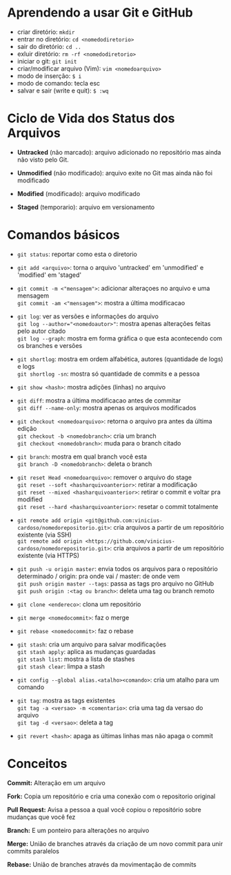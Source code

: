 # Aprendendo a usar Git e GitHub

- criar diretório: `mkdir`
- entrar no diretório: `cd <nomedodiretorio>`
- sair do diretório: `cd ..`
- exluir diretório: `rm -rf <nomedodiretorio>`
- iniciar o git: `git init`
- criar/modificar arquivo (Vim): `vim <nomedoarquivo>`
- modo de inserção: `$ i`
- modo de comando: tecla esc
- salvar e sair (write e quit): `$ :wq`

# Ciclo de Vida dos Status dos Arquivos

- **Untracked** (não marcado):
  arquivo adicionado no repositório mas ainda não visto pelo Git. 

- **Unmodified** (não modificado):
  arquivo exite no Git mas ainda não foi modificado

- **Modified** (modificado):
  arquivo modificado

- **Staged** (temporario):
  arquivo em versionamento

# Comandos básicos

- `git status`: reportar como esta o diretorio

- `git add <arquivo>`: torna o arquivo 'untracked' em 'unmodified' e 'modified' em 'staged'

- `git commit -m <"mensagem">`: adicionar alteraçoes no arquivo e uma mensagem<br>
  `git commit -am <"mensagem">`: mostra a última modificacao

- `git log`: ver as versões e informações do arquivo<br>
  `git log --author="<nomedoautor>"`: mostra apenas alterações feitas pelo autor citado<br>
  `git log --graph`: mostra em forma gráfica o que esta acontecendo com os branches e versões

- `git shortlog`: mostra em ordem alfabética, autores (quantidade de logs) e logs<br>
  `git shortlog -sn`: mostra só quantidade de commits e a pessoa

- `git show <hash>`: mostra adições (linhas) no arquivo

- `git diff`: mostra a última modificacao antes de commitar<br>
  `git diff --name-only`: mostra apenas os arquivos modificados

- `git checkout <nomedoarquivo>`: retorna o arquivo pra antes da última edição<br> 
  `git checkout -b <nomedobranch>`: cria um branch<br>
  `git checkout <nomedobranch>`: muda para o branch citado

- `git branch`: mostra em qual branch você esta<br>
  `git branch -D <nomedobranch>`: deleta o branch 

- `git reset Head <nomedoarquivo>`: remover o arquivo do stage<br>
  `git reset --soft <hasharquivoanterior>`: retirar a modificação<br>
  `git reset --mixed <hasharquivoanterior>`: retirar o commit e voltar pra modified<br>
  `git reset --hard <hasharquivoanterior>`: resetar o commit totalmente

- `git remote add origin <git@github.com:vinicius-cardoso/nomedorepositorio.git>`: cria arquivos a partir de um repositório existente (via SSH)<br>
  `git remote add origin <https://github.com/vinicius-cardoso/nomedorepositorio.git>`: cria arquivos a partir de um repositório existente (via HTTPS)

- `git push -u origin master`: envia todos os arquivos para o repositório determinado / origin: pra onde vai / master: de onde vem<br>
  `git push origin master --tags`: passa as tags pro arquivo no GitHub<br>
  `git push origin :<tag ou branch>`: deleta uma tag ou branch remoto

- `git clone <endereco>`: clona um repositório 

- `git merge <nomedocommit>`: faz o merge

- `git rebase <nomedocommit>`: faz o rebase

- `git stash`: cria um arquivo para salvar modificações<br>
  `git stash apply`: aplica as mudanças guardadas<br>
  `git stash list`: mostra a lista de stashes<br>
  `git stash clear`: limpa a stash

- `git config --global alias.<atalho><comando>`: cria um atalho para um comando

- `git tag`: mostra as tags existentes<br>
  `git tag -a <versao> -m <comentario>`: cria uma tag da versao do arquivo<br>
  `git tag -d <versao>`: deleta a tag

- `git revert <hash>`: apaga as últimas linhas mas não apaga o commit 

# Conceitos

**Commit:** Alteração em um arquivo

**Fork:** Copia um repositório e cria uma conexão com o repositorio original

**Pull Request:** Avisa a pessoa a qual você copiou o repositório sobre mudanças que você fez

**Branch:** E um ponteiro para alterações no arquivo 

**Merge:** União de branches através da criação de um novo commit para unir commits paralelos 

**Rebase:** União de branches através da movimentação de commits
